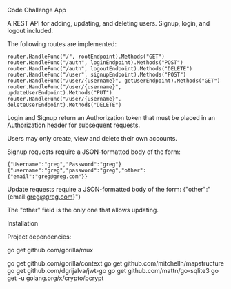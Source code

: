 Code Challenge App

A REST API for adding, updating, and deleting users. Signup, login, and logout included.

The following routes are implemented:

	router.HandleFunc("/", rootEndpoint).Methods("GET")
	router.HandleFunc("/auth", loginEndpoint).Methods("POST")
	router.HandleFunc("/auth", logoutEndpoint).Methods("DELETE")
	router.HandleFunc("/user", signupEndpoint).Methods("POST")
	router.HandleFunc("/user/{username}", getUserEndpoint).Methods("GET")
	router.HandleFunc("/user/{username}", updateUserEndpoint).Methods("PUT")
	router.HandleFunc("/user/{username}", deleteUserEndpoint).Methods("DELETE")

Login and Signup return an Authorization token that must be placed in an Authorization header for subsequent requests.

Users may only create, view and delete their own accounts.

Signup requests require a JSON-formatted body of the form:

    {"Username":"greg","Password":"greg"}
    {"username":"greg","password":"greg","other":{"email":"greg@greg.com"}}

Update requests require a JSON-formatted body of the form:
    {"other":"{email:greg@greg.com}"}

The "other" field is the only one that allows updating.


Installation

Project dependencies:

go get github.com/gorilla/mux

go get github.com/gorilla/context
go get github.com/mitchellh/mapstructure
go get github.com/dgrijalva/jwt-go
go get github.com/mattn/go-sqlite3
go get -u golang.org/x/crypto/bcrypt
